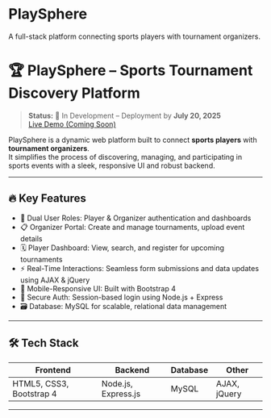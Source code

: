 # PlaySphere
A full-stack platform connecting sports players with tournament organizers.
# 🏆 PlaySphere – Sports Tournament Discovery Platform

> **Status:** 🚧 In Development – Deployment by **July 20, 2025**  
> [Live Demo (Coming Soon)](#)

PlaySphere is a dynamic web platform built to connect **sports players** with **tournament organizers**.  
It simplifies the process of discovering, managing, and participating in sports events with a sleek, responsive UI and robust backend.

---

## 🔥 Key Features

- 👤 Dual User Roles: Player & Organizer authentication and dashboards
- 📋 Organizer Portal: Create and manage tournaments, upload event details
- 🗓️ Player Dashboard: View, search, and register for upcoming tournaments
- ⚡ Real-Time Interactions: Seamless form submissions and data updates using AJAX & jQuery
- 🎨 Mobile-Responsive UI: Built with Bootstrap 4
- 🔐 Secure Auth: Session-based login using Node.js + Express
- 🗃️ Database: MySQL for scalable, relational data management

---

## 🛠️ Tech Stack

| Frontend | Backend | Database | Other |
|----------|---------|----------|-------|
| HTML5, CSS3, Bootstrap 4 | Node.js, Express.js | MySQL | AJAX, jQuery |

---

